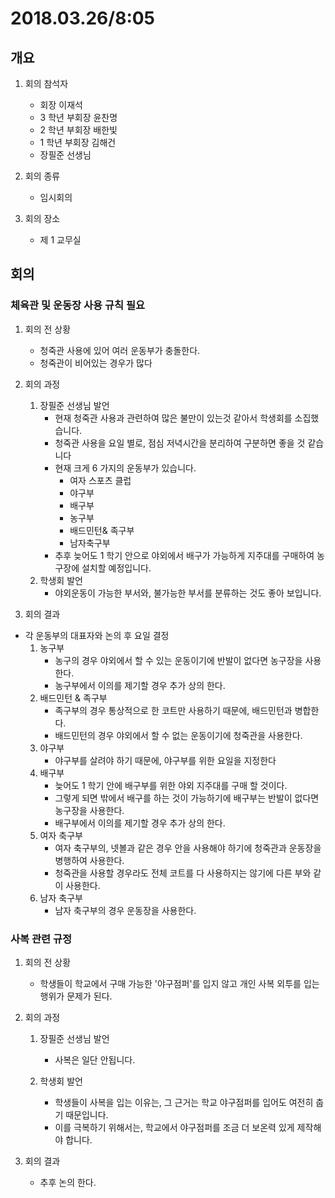 # 2018.03.26/8:05

## 개요

1.  회의 참석자

    * 회장 이재석
    * 3 학년 부회장 윤찬명
    * 2 학년 부회장 배한빛
    * 1 학년 부회장 김해건
    * 장필준 선생님

2.  회의 종류

    * 임시회의

3.  회의 장소
    * 제 1 교무실

## 회의

### 체육관 및 운동장 사용 규칙 필요

1.  회의 전 상황

    * 청죽관 사용에 있어 여러 운동부가 충돌한다.
    * 청죽관이 비어있는 경우가 많다

2.  회의 과정

    1.  장필준 선생님 발언
        * 현재 청죽관 사용과 관련하여 많은 불만이 있는것 같아서 학생회를 소집했습니다.
        * 청죽관 사용을 요일 별로, 점심 저녁시간을 분리하여 구분하면 좋을 것 같습니다
        * 현재 크게 6 가지의 운동부가 있습니다.
          * 여자 스포츠 클럽
          * 야구부
          * 배구부
          * 농구부
          * 배드민턴& 족구부
          * 남자축구부
        * 추후 늦어도 1 학기 안으로 야외에서 배구가 가능하게 지주대를 구매하여 농구장에 설치할 예정입니다.
    2.  학생회 발언
        * 야외운동이 가능한 부서와, 불가능한 부서를 분류하는 것도 좋아 보입니다.

3.  회의 결과

* 각 운동부의 대표자와 논의 후 요일 결정
  1.  농구부
      * 농구의 경우 야외에서 할 수 있는 운동이기에 반발이 없다면 농구장을 사용한다.
      * 농구부에서 이의를 제기할 경우 추가 상의 한다.
  2.  배드민턴 & 족구부
      * 족구부의 경우 통상적으로 한 코트만 사용하기 때문에, 배드민턴과 병합한다.
      * 배드민턴의 경우 야외에서 할 수 없는 운동이기에 청죽관을 사용한다.
  3.  야구부
      * 야구부를 살려야 하기 때문에, 야구부를 위한 요일을 지정한다
  4.  배구부
      * 늦어도 1 학기 안에 배구부를 위한 야외 지주대를 구매 할 것이다.
      * 그렇게 되면 밖에서 배구를 하는 것이 가능하기에 배구부는 반발이 없다면 농구장을 사용한다.
      * 배구부에서 이의를 제기할 경우 추가 상의 한다.
  5.  여자 축구부
      * 여자 축구부의, 넷볼과 같은 경우 안을 사용해야 하기에 청죽관과 운동장을 병행하여 사용한다.
      * 청죽관을 사용할 경우라도 전체 코트를 다 사용하지는 않기에 다른 부와 같이 사용한다.
  6.  남자 축구부
      * 남자 축구부의 경우 운동장을 사용한다.

### 사복 관련 규정

1.  회의 전 상황

    * 학생들이 학교에서 구매 가능한 '야구점퍼'를 입지 않고 개인 사복 외투를 입는 행위가 문제가 된다.

2.  회의 과정

    1.  장필준 선생님 발언

        * 사복은 일단 안됩니다.

    2.  학생회 발언
        * 학생들이 사복을 입는 이유는, 그 근거는 학교 야구점퍼를 입어도 여전히 춥기 때문입니다.
        * 이를 극복하기 위해서는, 학교에서 야구점퍼를 조금 더 보온력 있게 제작해야 합니다.

3.  회의 결과
    * 추후 논의 한다.
